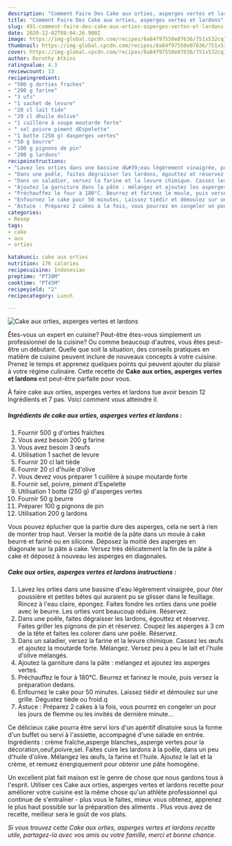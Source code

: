 ```yaml
---
description: "Comment Faire Des Cake aux orties, asperges vertes et lardons"
title: "Comment Faire Des Cake aux orties, asperges vertes et lardons"
slug: 491-comment-faire-des-cake-aux-orties-asperges-vertes-et-lardons
date: 2020-12-02T08:04:26.900Z
image: https://img-global.cpcdn.com/recipes/8a84f97550e07636/751x532cq70/cake-aux-orties-asperges-vertes-et-lardons-photo-principale-de-la-recette.jpg
thumbnail: https://img-global.cpcdn.com/recipes/8a84f97550e07636/751x532cq70/cake-aux-orties-asperges-vertes-et-lardons-photo-principale-de-la-recette.jpg
cover: https://img-global.cpcdn.com/recipes/8a84f97550e07636/751x532cq70/cake-aux-orties-asperges-vertes-et-lardons-photo-principale-de-la-recette.jpg
author: Dorothy Atkins
ratingvalue: 4.3
reviewcount: 13
recipeingredient:
- "500 g dorties fraches"
- "200 g farine"
- "3 ufs"
- "1 sachet de levure"
- "20 cl lait tide"
- "20 cl dhuile dolive"
- "1 cuillère à soupe moutarde forte"
- " sel poivre piment dEspelette"
- "1 botte (250 g) dasperges vertes"
- "50 g beurre"
- "100 g pignons de pin"
- "200 g lardons"
recipeinstructions:
- "Lavez les orties dans une bassine d&#39;eau légèrement vinaigrée, pour ôter poussière et petites bêtes qui auraient pu se glisser dans le feuillage. Rincez à l&#39;eau claire, épongez. Faites fondre les orties dans une poêle avec le beurre. Les orties vont beaucoup réduire. Réservez."
- "Dans une poêle, faites dégraisser les lardons, égouttez et réservez. Faites griller les pignons de pin et réservez. Coupez les asperges à 3 cm de la tête et faites les colorer dans une poêle. Réservez."
- "Dans un saladier, versez la farine et la levure chimique. Cassez les œufs et ajoutez la moutarde forte. Mélangez. Versez peu à peu le lait et l&#39;huile d&#39;olive mélangés."
- "Ajoutez la garniture dans la pâte : mélangez et ajoutez les asperges vertes."
- "Préchauffez le four à 180°C. Beurrez et farinez le moule, puis versez la préparation dedans."
- "Enfournez le cake pour 50 minutes. Laissez tiédir et démoulez sur une grille. Dégustez tiède ou froid.q"
- "Astuce : Préparez 2 cakes à la fois, vous pourrez en congeler un pour les jours de flemme ou les invités de dernière minute..."
categories:
- Resep
tags:
- cake
- aux
- orties

katakunci: cake aux orties 
nutrition: 176 calories
recipecuisine: Indonesian
preptime: "PT38M"
cooktime: "PT45M"
recipeyield: "2"
recipecategory: Lunch

---
```



![Cake aux orties, asperges vertes et lardons](https://img-global.cpcdn.com/recipes/8a84f97550e07636/751x532cq70/cake-aux-orties-asperges-vertes-et-lardons-photo-principale-de-la-recette.jpg)

Êtes-vous un expert en cuisine? Peut-être êtes-vous simplement un professionnel de la cuisine? Ou comme beaucoup d'autres, vous êtes peut-être un débutant. Quelle que soit la situation, des conseils pratiques en matière de cuisine peuvent inclure de nouveaux concepts à votre cuisine. Prenez le temps et apprenez quelques points qui peuvent ajouter du plaisir à votre régime culinaire. Cette recette de <strong> Cake aux orties, asperges vertes et lardons </strong> est peut-être parfaite pour vous.

<!--inarticleads1-->

À faire cake aux orties, asperges vertes et lardons tue avoir besoin 12 Ingrédients et 7 pas. Voici comment vous atteindre il.

##### Ingrédients de cake aux orties, asperges vertes et lardons :

1. Fournir 500 g d&#39;orties fraîches
1. Vous avez besoin 200 g farine
1. Vous avez besoin 3 œufs
1. Utilisation 1 sachet de levure
1. Fournir 20 cl lait tiède
1. Fournir 20 cl d&#39;huile d&#39;olive
1. Vous devez vous préparer 1 cuillère à soupe moutarde forte
1. Fournir  sel, poivre, piment d&#39;Espelette
1. Utilisation 1 botte (250 g) d&#39;asperges vertes
1. Fournir 50 g beurre
1. Préparer 100 g pignons de pin
1. Utilisation 200 g lardons


Vous pouvez éplucher que la partie dure des asperges, cela ne sert à rien de monter trop haut. Verser la moitié de la pâte dans un moule à cake beurré et fariné ou en silicone. Déposez la moitié des asperges en diagonale sur la pâte à cake. Versez très délicatement la fin de la pâte à cake et déposez à nouveau les asperges en diagonales. 

<!--inarticleads2-->

##### Cake aux orties, asperges vertes et lardons instructions :

1. Lavez les orties dans une bassine d&#39;eau légèrement vinaigrée, pour ôter poussière et petites bêtes qui auraient pu se glisser dans le feuillage. Rincez à l&#39;eau claire, épongez. Faites fondre les orties dans une poêle avec le beurre. Les orties vont beaucoup réduire. Réservez.
1. Dans une poêle, faites dégraisser les lardons, égouttez et réservez. Faites griller les pignons de pin et réservez. Coupez les asperges à 3 cm de la tête et faites les colorer dans une poêle. Réservez.
1. Dans un saladier, versez la farine et la levure chimique. Cassez les œufs et ajoutez la moutarde forte. Mélangez. Versez peu à peu le lait et l&#39;huile d&#39;olive mélangés.
1. Ajoutez la garniture dans la pâte : mélangez et ajoutez les asperges vertes.
1. Préchauffez le four à 180°C. Beurrez et farinez le moule, puis versez la préparation dedans.
1. Enfournez le cake pour 50 minutes. Laissez tiédir et démoulez sur une grille. Dégustez tiède ou froid.q
1. Astuce : Préparez 2 cakes à la fois, vous pourrez en congeler un pour les jours de flemme ou les invités de dernière minute...


Ce délicieux cake pourra être servi lors d&#39;un apéritif dînatoire sous la forme d&#39;un buffet ou servi à l&#39;assiette, accompagné d&#39;une salade en entrée. Ingrédients : crème fraîche,asperge blanches,,asperge vertes pour la décoration,oeuf,poivre,sel. Faites cuire les lardons à la poêle, dans un peu d&#39;huile d&#39;olive. Mélangez les œufs, la farine et l&#39;huile. Ajoutez le lait et la crème, et remuez énergiquement pour obtenir une pâte homogène. 

<!--inarticleads1-->

<p>
Un excellent plat fait maison est le genre de chose que nous gardons tous à l'esprit. Utiliser ces Cake aux orties, asperges vertes et lardons recette pour améliorer votre cuisine est la même chose qu'un athlète professionnel qui continue de s'entraîner - plus vous le faites, mieux vous obtenez, apprenez le plus haut possible sur la préparation des aliments . Plus vous avez de recette, meilleur sera le goût de vos plats.
</p>

<p>
<i>Si vous trouvez cette Cake aux orties, asperges vertes et lardons recette utile, partagez-la avec vos amis ou votre famille, merci et bonne chance.</i>
</p>
